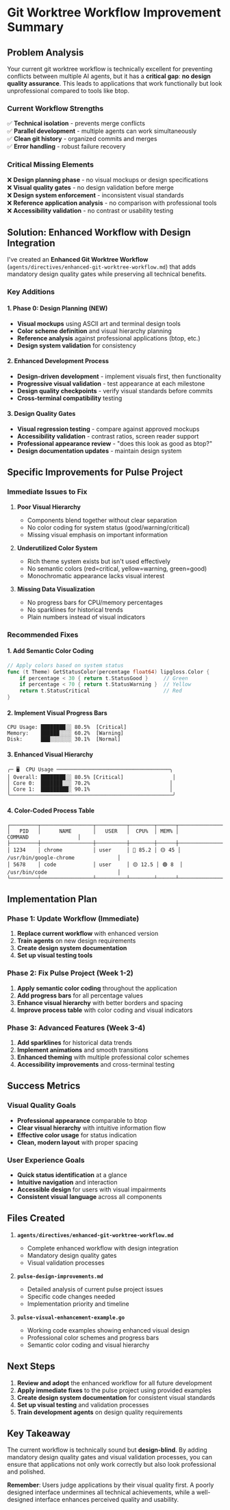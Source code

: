 # Git Worktree Workflow Improvement Summary

## Problem Analysis

Your current git worktree workflow is technically excellent for preventing conflicts between multiple AI agents, but it has a **critical gap**: **no design quality assurance**. This leads to applications that work functionally but look unprofessional compared to tools like btop.

### Current Workflow Strengths
✅ **Technical isolation** - prevents merge conflicts  
✅ **Parallel development** - multiple agents can work simultaneously  
✅ **Clean git history** - organized commits and merges  
✅ **Error handling** - robust failure recovery  

### Critical Missing Elements
❌ **Design planning phase** - no visual mockups or design specifications  
❌ **Visual quality gates** - no design validation before merge  
❌ **Design system enforcement** - inconsistent visual standards  
❌ **Reference application analysis** - no comparison with professional tools  
❌ **Accessibility validation** - no contrast or usability testing  

## Solution: Enhanced Workflow with Design Integration

I've created an **Enhanced Git Worktree Workflow** (`agents/directives/enhanced-git-worktree-workflow.md`) that adds mandatory design quality gates while preserving all technical benefits.

### Key Additions

#### 1. **Phase 0: Design Planning (NEW)**
- **Visual mockups** using ASCII art and terminal design tools
- **Color scheme definition** and visual hierarchy planning
- **Reference analysis** against professional applications (btop, etc.)
- **Design system validation** for consistency

#### 2. **Enhanced Development Process**
- **Design-driven development** - implement visuals first, then functionality
- **Progressive visual validation** - test appearance at each milestone
- **Design quality checkpoints** - verify visual standards before commits
- **Cross-terminal compatibility** testing

#### 3. **Design Quality Gates**
- **Visual regression testing** - compare against approved mockups
- **Accessibility validation** - contrast ratios, screen reader support
- **Professional appearance review** - "does this look as good as btop?"
- **Design documentation updates** - maintain design system

## Specific Improvements for Pulse Project

### Immediate Issues to Fix

1. **Poor Visual Hierarchy**
   - Components blend together without clear separation
   - No color coding for system status (good/warning/critical)
   - Missing visual emphasis on important information

2. **Underutilized Color System**
   - Rich theme system exists but isn't used effectively
   - No semantic colors (red=critical, yellow=warning, green=good)
   - Monochromatic appearance lacks visual interest

3. **Missing Data Visualization**
   - No progress bars for CPU/memory percentages
   - No sparklines for historical trends
   - Plain numbers instead of visual indicators

### Recommended Fixes

#### 1. **Add Semantic Color Coding**
```go
// Apply colors based on system status
func (t Theme) GetStatusColor(percentage float64) lipgloss.Color {
    if percentage < 30 { return t.StatusGood }     // Green
    if percentage < 70 { return t.StatusWarning }  // Yellow  
    return t.StatusCritical                        // Red
}
```

#### 2. **Implement Visual Progress Bars**
```
CPU Usage: ████████░░ 80.5%  [Critical]
Memory:    ██████░░░░ 60.2%  [Warning]  
Disk:      ███░░░░░░░ 30.1%  [Normal]
```

#### 3. **Enhanced Visual Hierarchy**
```
╭─ 🖥️  CPU Usage ─────────────────────────────────────╮
│ Overall: ████████░░ 80.5% [Critical]                │
│ Core 0:  ███████░░░ 70.2%                          │
│ Core 1:  █████████░ 90.1%                          │
╰─────────────────────────────────────────────────────╯
```

#### 4. **Color-Coded Process Table**
```
┌─────────┬─────────────────┬──────────┬────────┬──────┬──────────────────────────────────────┐
│   PID   │      NAME       │   USER   │  CPU%  │ MEM% │               COMMAND                │
├─────────┼─────────────────┼──────────┼────────┼──────┼──────────────────────────────────────┤
│ 1234    │ chrome          │ user     │ 🔴 85.2 │ 🟡 45 │ /usr/bin/google-chrome              │
│ 5678    │ code            │ user     │ 🟡 12.5 │ 🟢 8  │ /usr/bin/code                       │
└─────────┴─────────────────┴──────────┴────────┴──────┴──────────────────────────────────────┘
```

## Implementation Plan

### Phase 1: Update Workflow (Immediate)
1. **Replace current workflow** with enhanced version
2. **Train agents** on new design requirements
3. **Create design system documentation**
4. **Set up visual testing tools**

### Phase 2: Fix Pulse Project (Week 1-2)
1. **Apply semantic color coding** throughout the application
2. **Add progress bars** for all percentage values
3. **Enhance visual hierarchy** with better borders and spacing
4. **Improve process table** with color coding and visual indicators

### Phase 3: Advanced Features (Week 3-4)
1. **Add sparklines** for historical data trends
2. **Implement animations** and smooth transitions
3. **Enhanced theming** with multiple professional color schemes
4. **Accessibility improvements** and cross-terminal testing

## Success Metrics

### Visual Quality Goals
- **Professional appearance** comparable to btop
- **Clear visual hierarchy** with intuitive information flow
- **Effective color usage** for status indication
- **Clean, modern layout** with proper spacing

### User Experience Goals
- **Quick status identification** at a glance
- **Intuitive navigation** and interaction
- **Accessible design** for users with visual impairments
- **Consistent visual language** across all components

## Files Created

1. **`agents/directives/enhanced-git-worktree-workflow.md`**
   - Complete enhanced workflow with design integration
   - Mandatory design quality gates
   - Visual validation processes

2. **`pulse-design-improvements.md`**
   - Detailed analysis of current pulse project issues
   - Specific code changes needed
   - Implementation priority and timeline

3. **`pulse-visual-enhancement-example.go`**
   - Working code examples showing enhanced visual design
   - Professional color schemes and progress bars
   - Semantic color coding and visual hierarchy

## Next Steps

1. **Review and adopt** the enhanced workflow for all future development
2. **Apply immediate fixes** to the pulse project using provided examples
3. **Create design system documentation** for consistent visual standards
4. **Set up visual testing** and validation processes
5. **Train development agents** on design quality requirements

## Key Takeaway

The current workflow is technically sound but **design-blind**. By adding mandatory design quality gates and visual validation processes, you can ensure that applications not only work correctly but also look professional and polished.

**Remember**: Users judge applications by their visual quality first. A poorly designed interface undermines all technical achievements, while a well-designed interface enhances perceived quality and usability.
